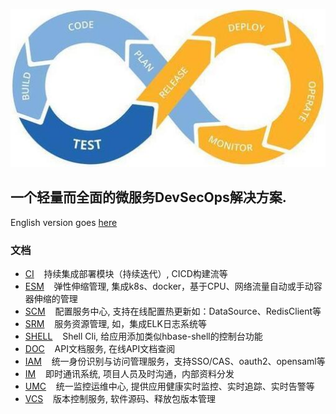 ![DevSecOps](shots/logo.jpg)
## 一个轻量而全面的微服务DevSecOps解决方案.

English version goes [here](README.md)

### 文档
- [CI](super-devops-ci/README_CN.md)            &nbsp;&nbsp;    持续集成部署模块（持续迭代）, CICD构建流等
- [ESM](super-devops-esm/README_CN.md)          &nbsp;&nbsp;    弹性伸缩管理, 集成k8s、docker，基于CPU、网络流量自动或手动容器伸缩的管理
- [SCM](super-devops-scm/README_CN.md)          &nbsp;&nbsp;    配置服务中心, 支持在线配置热更新如：DataSource、RedisClient等
- [SRM](super-devops-srm/README_CN.md)          &nbsp;&nbsp;    服务资源管理, 如，集成ELK日志系统等
- [SHELL](super-devops-shell/README_CN.md)      &nbsp;&nbsp;    Shell Cli, 给应用添加类似hbase-shell的控制台功能
- [DOC](super-devops-doc/README_CN.md)          &nbsp;&nbsp;    API文档服务, 在线API文档查阅
- [IAM](super-devops-iam/README_CN.md)          &nbsp;&nbsp;    统一身份识别与访问管理服务，支持SSO/CAS、oauth2、opensaml等
- [IM](super-devops-im/README_CN.md)            &nbsp;&nbsp;    即时通讯系统, 项目人员及时沟通，内部资料分发
- [UMC](super-devops-umc/README_CN.md)          &nbsp;&nbsp;    统一监控运维中心, 提供应用健康实时监控、实时追踪、实时告警等
- [VCS](super-devops-vcs/README_CN.md)          &nbsp;&nbsp;    版本控制服务, 软件源码、释放包版本管理


